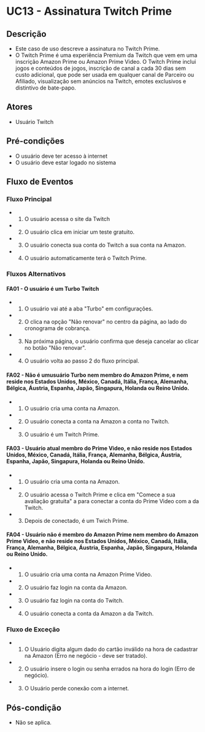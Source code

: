 # UC13 - Assinatura Twitch Prime

## Descrição
* Este caso de uso descreve a assinatura no Twitch Prime.
* O Twitch Prime é uma experiência Premium da Twitch que vem em uma inscrição Amazon Prime ou Amazon Prime Video. O Twitch Prime inclui jogos e conteúdos de jogos, inscrição de canal a cada 30 dias sem custo adicional, que pode ser usada em qualquer canal de Parceiro ou Afiliado, visualização sem anúncios na Twitch, emotes exclusivos e distintivo de bate-papo.

## Atores
* Usuário Twitch

## Pré-condições
* O usuário deve ter acesso à internet
* O usuário deve estar logado no sistema

## Fluxo de Eventos
### Fluxo Principal
* 1. O usuário acessa o site da Twitch
* 2. O usuário clica em iniciar um teste gratuito.
* 3. O usuário conecta sua conta do Twitch a sua conta na Amazon.
* 4. O usuário automaticamente terá o Twitch Prime.

### Fluxos Alternativos
#### FA01 - O usuário é um Turbo Twitch
* 1. O usuário vai até a aba "Turbo" em configurações.
* 2. O clica na opção "Não renovar" no centro da página, ao lado do cronograma de cobrança.
* 3. Na próxima página, o usuário confirma que deseja cancelar ao clicar no botão "Não renovar".
* 4. O usuário volta ao passo 2 do fluxo principal.

#### FA02 - Não é umusuário Turbo nem membro do Amazon Prime, e nem reside nos Estados Unidos, México, Canadá, Itália, França, Alemanha, Bélgica, Áustria, Espanha, Japão, Singapura, Holanda ou Reino Unido.

* 1. O usuário cria uma conta na Amazon.
* 2. O usuário conecta a conta na Amazon a conta no Twitch.
* 3. O usuário é um Twitch Prime.

#### FA03 - Usuário atual membro do Prime Video, e não reside nos Estados Unidos, México, Canadá, Itália, França, Alemanha, Bélgica, Áustria, Espanha, Japão, Singapura, Holanda ou Reino Unido.

* 1. O usuário cria uma conta na Amazon.
* 2. O usuário acessa o Twitch Prime e clica em "Comece a sua avaliação gratuita" a para conectar a conta do Prime Video com a da Twitch.
* 3. Depois de conectado, é um Twich Prime.

#### FA04 - Usuário  não é membro do Amazon Prime nem membro do Amazon Prime Video, e não reside nos Estados Unidos, México, Canadá, Itália, França, Alemanha, Bélgica, Áustria, Espanha, Japão, Singapura, Holanda ou Reino Unido.

* 1. O usuário cria uma conta na Amazon Prime Video.
* 2. O usuário faz login na conta da Amazon.
* 3. O usuário faz login na conta do Twitch.
* 4. O usuário conecta a conta da Amazon a da Twitch.

### Fluxo de Exceção
* 1. O Usuário digita algum dado do cartão inválido na hora de cadastrar na Amazon (Erro ne negócio - deve ser tratado).
* 2. O usuário insere o login ou senha errados na hora do login (Erro de negócio).
* 3. O Usuário perde conexão com a internet.

## Pós-condição
* Não se aplica.